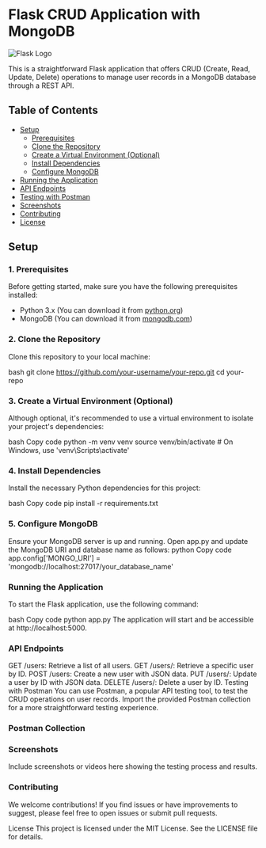 # Flask CRUD Application with MongoDB

![Flask Logo](https://www.creativefabrica.com/wp-content/uploads/2021/09/27/AI-logo-design-vector-Graphics-17915917-1-580x369.jpg)

This is a straightforward Flask application that offers CRUD (Create, Read, Update, Delete) operations to manage user records in a MongoDB database through a REST API.

## Table of Contents

- [Setup](#setup)
  - [Prerequisites](#1-prerequisites)
  - [Clone the Repository](#2-clone-the-repository)
  - [Create a Virtual Environment (Optional)](#3-create-a-virtual-environment-optional)
  - [Install Dependencies](#4-install-dependencies)
  - [Configure MongoDB](#5-configure-mongodb)
- [Running the Application](#running-the-application)
- [API Endpoints](#api-endpoints)
- [Testing with Postman](#testing-with-postman)
- [Screenshots](#screenshots)
- [Contributing](#contributing)
- [License](#license)

## Setup

### 1. Prerequisites

Before getting started, make sure you have the following prerequisites installed:

- Python 3.x (You can download it from [python.org](https://www.python.org/downloads/))
- MongoDB (You can download it from [mongodb.com](https://www.mongodb.com/try/download/community))

### 2. Clone the Repository

Clone this repository to your local machine:

bash
git clone https://github.com/your-username/your-repo.git
cd your-repo


### 3. Create a Virtual Environment (Optional)
  Although optional, it's recommended to use a virtual environment to isolate your project's dependencies:

bash
Copy code
python -m venv venv
source venv/bin/activate  # On Windows, use 'venv\Scripts\activate'

### 4. Install Dependencies
Install the necessary Python dependencies for this project:

bash
Copy code
pip install -r requirements.txt

### 5. Configure MongoDB
Ensure your MongoDB server is up and running.
Open app.py and update the MongoDB URI and database name as follows:
python
Copy code
app.config['MONGO_URI'] = 'mongodb://localhost:27017/your_database_name'

### Running the Application
To start the Flask application, use the following command:

bash
Copy code
python app.py
The application will start and be accessible at http://localhost:5000.

### API Endpoints

GET /users: Retrieve a list of all users.
GET /users/<id>: Retrieve a specific user by ID.
POST /users: Create a new user with JSON data.
PUT /users/<id>: Update a user by ID with JSON data.
DELETE /users/<id>: Delete a user by ID.
Testing with Postman
You can use Postman, a popular API testing tool, to test the CRUD operations on user records. Import the provided Postman collection for a more straightforward testing experience.

### Postman Collection

### Screenshots
Include screenshots or videos here showing the testing process and results.

### Contributing
We welcome contributions! If you find issues or have improvements to suggest, please feel free to open issues or submit pull requests.

License
This project is licensed under the MIT License. See the LICENSE file for details.
